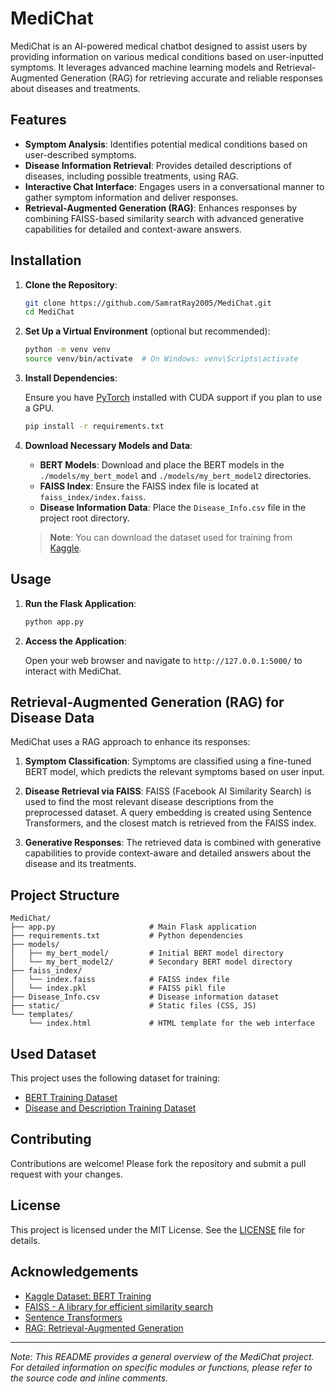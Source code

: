 # MediChat

MediChat is an AI-powered medical chatbot designed to assist users by providing information on various medical conditions based on user-inputted symptoms. It leverages advanced machine learning models and Retrieval-Augmented Generation (RAG) for retrieving accurate and reliable responses about diseases and treatments.

## Features

- **Symptom Analysis**: Identifies potential medical conditions based on user-described symptoms.
- **Disease Information Retrieval**: Provides detailed descriptions of diseases, including possible treatments, using RAG.
- **Interactive Chat Interface**: Engages users in a conversational manner to gather symptom information and deliver responses.
- **Retrieval-Augmented Generation (RAG)**: Enhances responses by combining FAISS-based similarity search with advanced generative capabilities for detailed and context-aware answers.

## Installation

1. **Clone the Repository**:

   ```bash
   git clone https://github.com/SamratRay2005/MediChat.git
   cd MediChat
   ```

2. **Set Up a Virtual Environment** (optional but recommended):

   ```bash
   python -m venv venv
   source venv/bin/activate  # On Windows: venv\Scripts\activate
   ```

3. **Install Dependencies**:

   Ensure you have [PyTorch](https://pytorch.org/get-started/locally/) installed with CUDA support if you plan to use a GPU.

   ```bash
   pip install -r requirements.txt
   ```

4. **Download Necessary Models and Data**:

   - **BERT Models**: Download and place the BERT models in the `./models/my_bert_model` and `./models/my_bert_model2` directories.
   - **FAISS Index**: Ensure the FAISS index file is located at `faiss_index/index.faiss`.
   - **Disease Information Data**: Place the `Disease_Info.csv` file in the project root directory.

   > **Note**: You can download the dataset used for training from [Kaggle](https://www.kaggle.com/datasets/samratray05/berttraining).

## Usage

1. **Run the Flask Application**:

   ```bash
   python app.py
   ```

2. **Access the Application**:

   Open your web browser and navigate to `http://127.0.0.1:5000/` to interact with MediChat.

## Retrieval-Augmented Generation (RAG) for Disease Data

MediChat uses a RAG approach to enhance its responses:

1. **Symptom Classification**:
   Symptoms are classified using a fine-tuned BERT model, which predicts the relevant symptoms based on user input.

2. **Disease Retrieval via FAISS**:
   FAISS (Facebook AI Similarity Search) is used to find the most relevant disease descriptions from the preprocessed dataset. A query embedding is created using Sentence Transformers, and the closest match is retrieved from the FAISS index.

3. **Generative Responses**:
   The retrieved data is combined with generative capabilities to provide context-aware and detailed answers about the disease and its treatments.

## Project Structure

```
MediChat/
├── app.py                     # Main Flask application
├── requirements.txt           # Python dependencies
├── models/
│   ├── my_bert_model/         # Initial BERT model directory
│   └── my_bert_model2/        # Secondary BERT model directory
├── faiss_index/
│   └── index.faiss            # FAISS index file
│   └── index.pkl              # FAISS pikl file
├── Disease_Info.csv           # Disease information dataset
├── static/                    # Static files (CSS, JS)
└── templates/
    └── index.html             # HTML template for the web interface
```

## Used Dataset

This project uses the following dataset for training:

- [BERT Training Dataset](https://www.kaggle.com/datasets/samratray05/berttraining)
- [Disease and Description Training Dataset](https://www.kaggle.com/datasets/samratray05/traningtemporarydiseasefile)

## Contributing

Contributions are welcome! Please fork the repository and submit a pull request with your changes.

## License

This project is licensed under the MIT License. See the [LICENSE](LICENSE) file for details.

## Acknowledgements

- [Kaggle Dataset: BERT Training](https://www.kaggle.com/datasets/samratray05/berttraining)
- [FAISS - A library for efficient similarity search](https://github.com/facebookresearch/faiss)
- [Sentence Transformers](https://www.sbert.net/)
- [RAG: Retrieval-Augmented Generation](https://arxiv.org/abs/2005.11401)

---

*Note: This README provides a general overview of the MediChat project. For detailed information on specific modules or functions, please refer to the source code and inline comments.*

